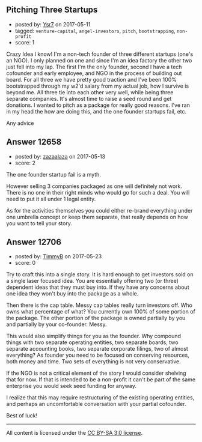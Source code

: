 ## Pitching Three Startups

- posted by: [Ysr7](https://stackexchange.com/users/5561931/ysr7) on 2017-05-11
- tagged: `venture-capital`, `angel-investors`, `pitch`, `bootstrapping`, `non-profit`
- score: 1

Crazy Idea I know! I'm a non-tech founder of three different startups (one's an NGO). I only planned on one and since I'm an idea factory the other two just fell into my lap. The first I'm the only founder, second I have a tech cofounder and early employee, and NGO in the process of building out board. For all three we have pretty good traction and I've been 100% bootstrapped through my w2'd salary from my actual job, how I survive is beyond me. All three tie into each other very well, while being three separate companies.
It's almost time to raise a seed round and get donations. I wanted to pitch as a package for really good reasons. I've ran in my head the how are doing this, and the one founder startups fail, etc. 

Any advice


## Answer 12658

- posted by: [zazaalaza](https://stackexchange.com/users/4672194/zazaalaza) on 2017-05-13
- score: 2

The one founder startup fail is a myth.

However selling 3 companies packaged as one will definitely not work. There is no one in their right minds who would go for such a deal. You will need to put it all under 1 legal entity.

As for the activities themselves you could either re-brand everything under one umbrella concept or keep them separate, that really depends on how you want to tell your story.


## Answer 12706

- posted by: [TimmyB](https://stackexchange.com/users/8782762/timmyb) on 2017-05-23
- score: 0

Try to craft this into a single story.  It is hard enough to get investors sold on a single laser focused idea.  You are essentially offering two (or three) dependent ideas that they must buy into.  If they have any concerns about one idea they won't buy into the package as a whole. 

Then there is the cap table. Messy cap tables really turn investors off.  Who owns what percentage of what?  You currently own 100% of some portion of the package.  The other portion of the package is owned partially by you and partially by your co-founder.  Messy.

This would also simplify things for you as the founder.  Why compound things with two separate operating entities, two separate boards, two separate accounting books, two separate corporate filings, two of almost everything? As founder you need to be focused on conserving resources, both money and time.  Two sets of everything is not very conservative.

If the NGO is not a critical element of the story I would consider shelving that for now.  If that is intended to be a non-profit it can't be part of the same enterprise you would seek seed funding for anyway. 

I realize that this may require restructuring of the existing operating entities, and perhaps an uncomfortable conversation with your partial cofounder.  

Best of luck!





---

All content is licensed under the [CC BY-SA 3.0 license](https://creativecommons.org/licenses/by-sa/3.0/).
